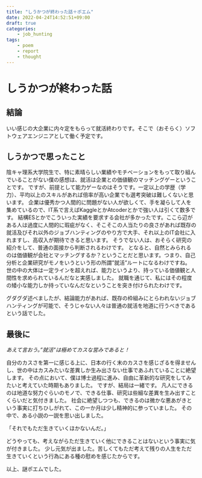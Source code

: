 ```yaml
---
title: "しうかつが終わった話＋ポエム"
date: 2022-04-24T14:52:51+09:00
draft: true
categories:
    - job_hunting
tags:
    - poem
    - report
    - thought
---
```


# しうかつが終わった話

## 結論
いい感じの大企業に内々定をもらって就活終わりです。そこで（おそらく）ソフトウェアエンジニアとして働く予定です。

## しうかつで思ったこと
陰キャ理系大学院生で、特に素晴らしい業績やモチベーションをもって取り組んでいることがない僕の感想は、就活は企業との価値観のマッチングゲーということです。
ですが、前提として能力ゲーなのはそうです。一定以上の学歴（学力）、平均以上のスキルがあれば倍率が高い企業でも選考突破は難しくないと思います。
企業は優秀かつ人間的に問題がない人が欲しくて、手を凝らして人を集めているので、IT系で言えばKaggleとかAtcoderとかで強い人は引くて数多です。
結構ESとかでこういった実績を要求する会社が多かったです。ここら辺がある人は過度に人間的に瑕疵がなく、そこそこの人当たりの良さがあれば既存の就活及びそれ以外のジョブハンティングのやり方で大手、それ以上のIT会社に入れますし、高収入が期待できると思います。
そうでない人は、おそらく研究の紹介をして、普通の面接から判断されるわけです。
となると、自然とみられるのは価値観が会社とマッチングするか？ということだと思います。つまり、自己分析と企業研究がモノをいうという形の所謂”就活”ルートになるわけですね。
世の中の大体は一定ラインを超えれば、能力というより、持っている価値観と人間性を求められているんだなと実感しました。
就職を通じて、私にはその程度の矮小な能力しか持っていなんだなということを突き付けられたわけです。

グダグダ述べましたが、結論能力があれば、既存の枠組みにとらわれないジョブハンティングが可能で、そうじゃない人々は普通の就活を地道に行うべきであるという話でした。

## 最後に

*あえて言おう。”就活”は極めてカスな営みであると！*

自分のカスさを第一に感じる上に、日本の行く末のカスさを感じざるを得ませんし、世の中はカスみたいな差異しか生み出さない仕事であふれていることに絶望します。
その点において、僕は博士過程に進み、自由に革新的な研究をしてみたいと考えていた時期もありました。
ですが、結局は一緒です。
凡人にできるのは地道な努力ぐらいのモノで、できる仕事、研究は些細な差異を生み出すことくらいだと気付きました。
社会に絶望しつつも、できるのは微かな悪あがきという事実に打ちひしがれて、この一か月は少し精神的に参っていました。
その中で、ある小説の一説を思い出しました。

「それでもただ生きていくほかないんだ。」

どうやっても、考えながらただ生きていく他にできることはないという事実に気が付きました。
少し元気が出ました。苦しくてもただ考えて残りの人生をただ生きていくという行為にある種の慰めを感じたからです。

以上、謎ポエムでした。



